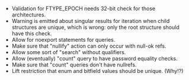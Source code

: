 - Validation for FTYPE\_EPOCH needs 32-bit check for those architectures.
- Warning is emitted about singular results for iteration when child
  structures are unique, which is wrong: only the root structure should
  have this check.
- Allow for noexport statements for queries.
- Make sure that "nullify" action can only occur with null-ok refs.
- Allow some sort of "search" without qualifiers.
- Allow (eventually) "count" query to have password equality checks.
- Make sure that "count" queries don't have nullrefs.
- Lift restriction that enum and bitfield values should be unique.  (Why!?)
